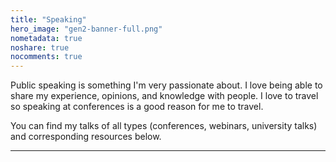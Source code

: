 ```yaml
---
title: "Speaking"
hero_image: "gen2-banner-full.png"
nometadata: true
noshare: true
nocomments: true
---
```


Public speaking is something I'm very passionate about. I love being able to
share my experience, opinions, and knowledge with people. I love to travel
so speaking at conferences is a good reason for me to travel.

You can find my talks of all types (conferences, webinars, university talks)
and corresponding resources below.

---
